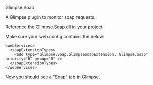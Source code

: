 Glimpse.Soap

A Glimpse plugin to monitor soap requests.

Reference the Glimpse.Soap.dll in your project.

Make sure your web.config contains the below:

    <webServices>
      <soapExtensionTypes>
        <add type="Glimpse.Soap.GlimpseSoapExtension, Glimpse.Soap" priority="0" group="0" />
      </soapExtensionTypes>
    </webServices>

Now you should see a "Soap" tab in Glimpse.